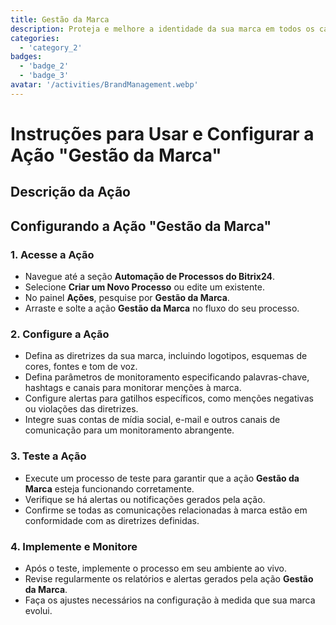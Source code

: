 ```yaml
---
title: Gestão da Marca
description: Proteja e melhore a identidade da sua marca em todos os canais.
categories: 
  - 'category_2'
badges: 
  - 'badge_2'
  - 'badge_3'
avatar: '/activities/BrandManagement.webp'
---
```

# Instruções para Usar e Configurar a Ação "Gestão da Marca"

## Descrição da Ação

## **Configurando a Ação "Gestão da Marca"**

### 1. Acesse a Ação
- Navegue até a seção **Automação de Processos do Bitrix24**.
- Selecione **Criar um Novo Processo** ou edite um existente.
- No painel **Ações**, pesquise por **Gestão da Marca**.
- Arraste e solte a ação **Gestão da Marca** no fluxo do seu processo.

### 2. Configure a Ação
- Defina as diretrizes da sua marca, incluindo logotipos, esquemas de cores, fontes e tom de voz.
- Defina parâmetros de monitoramento especificando palavras-chave, hashtags e canais para monitorar menções à marca.
- Configure alertas para gatilhos específicos, como menções negativas ou violações das diretrizes.
- Integre suas contas de mídia social, e-mail e outros canais de comunicação para um monitoramento abrangente.

### 3. Teste a Ação
- Execute um processo de teste para garantir que a ação **Gestão da Marca** esteja funcionando corretamente.
- Verifique se há alertas ou notificações gerados pela ação.
- Confirme se todas as comunicações relacionadas à marca estão em conformidade com as diretrizes definidas.

### 4. Implemente e Monitore
- Após o teste, implemente o processo em seu ambiente ao vivo.
- Revise regularmente os relatórios e alertas gerados pela ação **Gestão da Marca**.
- Faça os ajustes necessários na configuração à medida que sua marca evolui.